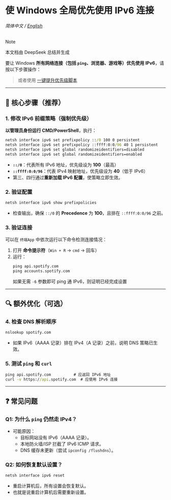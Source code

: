# **使 Windows 全局优先使用 IPv6 连接**

<h6>

简体中文 / [English](./IPv6First-EN.md)

</h6>

> [!note]
> 本文档由 DeepSeek 总结并生成

要让 Windows **所有网络连接（包括 `ping`、浏览器、游戏等）优先使用 IPv6**，请按以下步骤操作：

> 或者使用 [一键提升优先级脚本](https://github.com/MiaowCham/How_to_connect_Spotify_with_IPv6/releases/latest)

---

## **📌 核心步骤（推荐）**
### **1. 修改 IPv6 前缀策略（强制优先级）**
**以管理员身份运行 CMD/PowerShell**，执行：
```cmd
netsh interface ipv6 set prefixpolicy ::/0 100 0 persistent
netsh interface ipv6 set prefixpolicy ::ffff:0:0/96 40 1 persistent
netsh interface ipv6 set global randomizeidentifiers=disabled
netsh interface ipv6 set global randomizeidentifiers=enabled
```
- **`::/0`**：代表所有 IPv6 地址，优先级设为 **100**（最高）
- **`::ffff:0:0/96`**：代表 IPv4 映射地址，优先级设为 **40**（低于 IPv6）
- 第三、四行通过**重新加载 IPv6 配置**，使策略立即生效。

### **2. 验证配置**
```cmd
netsh interface ipv6 show prefixpolicies
```
- 检查输出，确保 `::/0` 的 **Precedence** 为 **100**，且排在 `::ffff:0:0/96` 之前。

### **3. 验证连接**
可以在 `终端App` 中依次运行以下命令检测连接情况：
1. 打开 **命令提示符**（`Win + R` → `cmd` → 回车）
2. 运行：
    ```cmd
    ping api.spotify.com
    ping accounts.spotify.com
    ```
    如果无需 `-6` 参数即可 ping 通 IPv6，则证明已经完成设置

---

## **🔍 额外优化（可选）**

### **4. 检查 DNS 解析顺序**
```cmd
nslookup spotify.com
```
- 如果 IPv6（AAAA 记录）排在 IPv4（A 记录）之前，说明 DNS 策略已生效。

### **5. 测试 `ping` 和 `curl`**
```cmd
ping api.spotify.com          # 应返回 IPv6 地址
curl -v https://api.spotify.com  # 应使用 IPv6 连接
```

---

## **❓ 常见问题**
### **Q1: 为什么 `ping` 仍然走 IPv4？**
- 可能原因：
  - 目标网站没有 IPv6（AAAA 记录）。
  - 本地防火墙/ISP 拦截了 IPv6 ICMP 请求。
  - DNS 缓存未更新（尝试 `ipconfig /flushdns`）。

### **Q2: 如何恢复默认设置？**
```cmd
netsh interface ipv6 reset
```
- 重启计算机后，所有设置会恢复默认。
- 也就是说重启计算机后需要重新设置。
